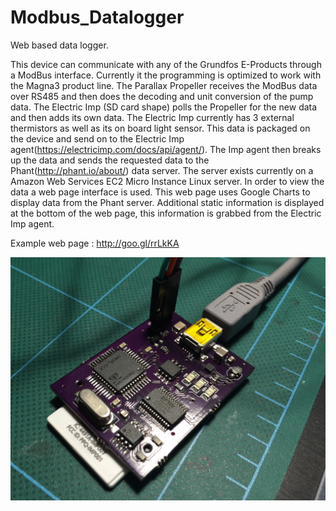 # Modbus_Datalogger

Web based data logger.

This device can communicate with any of the Grundfos E-Products through a ModBus interface. Currently it the programming is optimized to work with the Magna3 product line. The Parallax Propeller receives the ModBus data over RS485 and then does the decoding and unit conversion of the pump data. The Electric Imp (SD card shape) polls the Propeller for the new data and then adds its own data. The Electric Imp currently has 3 external thermistors as well as its on board light sensor. This data is packaged on the device and send on to the Electric Imp agent(https://electricimp.com/docs/api/agent/). The Imp agent then breaks up the data and sends the requested data to the Phant(http://phant.io/about/) data server. The server exists currently on a Amazon Web Services EC2 Micro Instance Linux server. In order to view the data a web page interface is used. This web page uses Google Charts to display data from the Phant server. Additional static information is displayed at the bottom of the web page, this information is grabbed from the Electric Imp agent.

Example web page : http://goo.gl/rrLkKA


![alt tag](https://github.com/Alavas/Modbus_Datalogger/blob/master/Photos/PrototypeBoard.jpg)